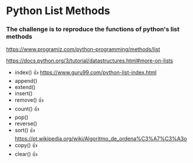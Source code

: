 # Python List Methods

### The challenge is to reproduce the functions of python's list methods

https://www.programiz.com/python-programming/methods/list

https://docs.python.org/3/tutorial/datastructures.html#more-on-lists

* index() :+1:   https://www.guru99.com/python-list-index.html
* append() 
* extend()
* insert()
* remove() :+1:
* count() :+1:
* pop()
* reverse()
* sort() :+1:  https://pt.wikipedia.org/wiki/Algoritmo_de_ordena%C3%A7%C3%A3o 
* copy() :+1:
* clear() :+1:

